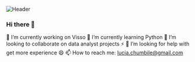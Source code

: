 ![Header](./your-header-image-name.png)
### Hi there 👋
🔭 I’m currently working on Visso
🌱 I’m currently learning Python
👯 I’m looking to collaborate on data analyst projects ⚡
🤔 I’m looking for help with get more experience 😄
📫 How to reach me: lucia.chumbile@gmail.com 

